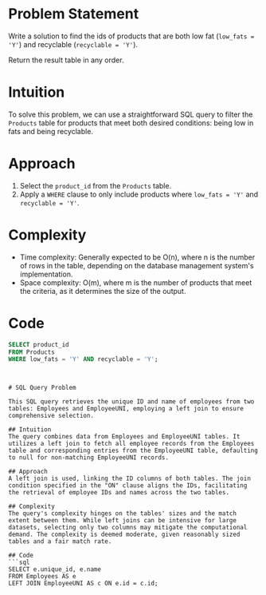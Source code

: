 # Problem Statement

Write a solution to find the ids of products that are both low fat (`low_fats = 'Y'`) and recyclable (`recyclable = 'Y'`).

Return the result table in any order.

# Intuition

To solve this problem, we can use a straightforward SQL query to filter the `Products` table for products that meet both desired conditions: being low in fats and being recyclable.

# Approach

1. Select the `product_id` from the `Products` table.
2. Apply a `WHERE` clause to only include products where `low_fats = 'Y'` and `recyclable = 'Y'`.

# Complexity

- Time complexity: Generally expected to be O(n), where n is the number of rows in the table, depending on the database management system's implementation.
- Space complexity: O(m), where m is the number of products that meet the criteria, as it determines the size of the output.

# Code

```sql
SELECT product_id
FROM Products
WHERE low_fats = 'Y' AND recyclable = 'Y';
```
```


# SQL Query Problem

This SQL query retrieves the unique ID and name of employees from two tables: Employees and EmployeeUNI, employing a left join to ensure comprehensive selection.

## Intuition
The query combines data from Employees and EmployeeUNI tables. It utilizes a left join to fetch all employee records from the Employees table and corresponding entries from the EmployeeUNI table, defaulting to null for non-matching EmployeeUNI records.

## Approach
A left join is used, linking the ID columns of both tables. The join condition specified in the "ON" clause aligns the IDs, facilitating the retrieval of employee IDs and names across the two tables.

## Complexity
The query's complexity hinges on the tables' sizes and the match extent between them. While left joins can be intensive for large datasets, selecting only two columns may mitigate the computational demand. The complexity is deemed moderate, given reasonably sized tables and a fair match rate.

## Code
```sql
SELECT e.unique_id, e.name 
FROM Employees AS e
LEFT JOIN EmployeeUNI AS c ON e.id = c.id;
```
```
